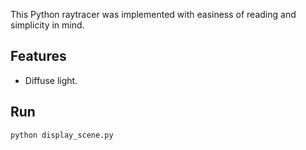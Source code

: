 This Python raytracer was implemented with easiness of reading and simplicity in mind. 

## Features

* Diffuse light.

## Run

```
python display_scene.py
```
